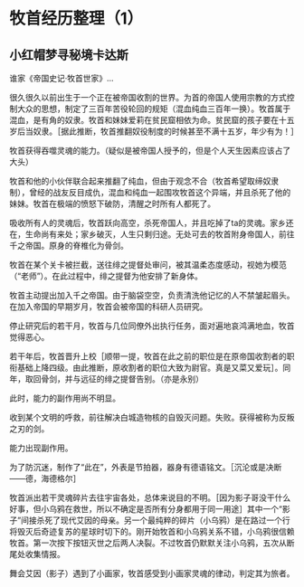 # 牧首经历整理（1）
## 小红帽梦寻秘境卡达斯
谁家《帝国史记·牧首世家》...

很久很久以前出生于一个正在被帝国收割的世界。为首的帝国人使用宗教的方式控制大众的思想，制定了三百年苦役轮回的规矩（混血纯血三百年一换）。牧首属于混血，是有角的奴隶。牧首和妹妹爱莉在贫民窟相依为命。贫民窟的孩子要在十五岁后当奴隶。［据此推断，牧首推翻奴役制度的时候甚至不满十五岁，年少有为！］

牧首获得吞噬灵魂的能力。（疑似是被帝国人授予的，但是个人天生因素应该占了大头）

牧首和他的小伙伴联合起来推翻了纯血，但由于观念不合（牧首希望取缔奴隶制），曾经的战友反目成仇，混血和纯血一起围攻牧首这个异端，并且杀死了他的妹妹。牧首在极端的愤怒下破防，清醒之时所有人都死了。

吸收所有人的灵魂后，牧首跃向高空，杀死帝国人，并且吃掉了ta的灵魂。家乡还在，生命尚有来处；家乡破灭，人生只剩归途。无处可去的牧首附身帝国人，前往千之帝国。原身的脊椎化为骨剑。


牧首在某个关卡被拦截，送往绯之提督处审问，被其温柔态度感动，视她为模范（“老师”）。在此过程中，绯之提督为他安排了新身体。



牧首主动提出加入千之帝国。由于脑袋空空，负责清洗他记忆的人不禁皱起眉头。在加入帝国的早期岁月，牧首会被帝国的科研人员研究。

停止研究后的若干月，牧首与几位同僚外出执行任务，面对遍地哀鸿满地血，牧首觉得恶心。

若干年后，牧首晋升上校［顺带一提，牧首在此之前的职位是在原帝国收割者的职衔基础上降四级。由此推断，原收割者的职位大致为尉官。真是又菜又爱玩］。同年，取回骨剑，并与远征的绯之提督告别。（亦是永别）

此时，能力的副作用尚不明显。

收到某个文明的呼救，前往解决白城造物核的自毁灭问题。失败。获得被称为反叛之刃的剑。

能力出现副作用。

为了防沉迷，制作了“此在”，外表是节拍器，器身有德语铭文。［沉沦或是决断——德，海德格尔］

牧首派出若干灵魂碎片去往宇宙各处，总体来说目的不明。［因为影子哥没干什么好事，但小乌鸦在救世，所以不确定是否所有分身都用于同一用途］其中一个“影子”间接杀死了现代艾因的母亲。另一个最纯粹的碎片（小乌鸦）是在路过一个行将毁灭后奇迹复苏的星球时切下的。刚开始牧首和小乌鸦关系不错，小乌鸦很信赖牧首。第一次按下按钮灭世之后两人决裂。不过牧首仍默默关注小乌鸦，五次从断尾处收集情报。

舞会艾因（影子）遇到了小画家，牧首感受到小画家灵魂的律动，判定其为旅者。